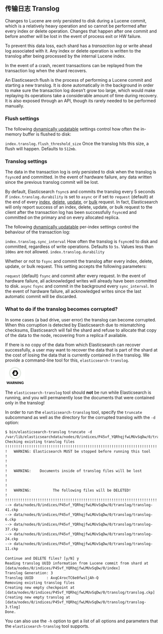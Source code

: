 ## 传输日志 Translog

Changes to Lucene are only persisted to disk during a Lucene commit, which is a relatively heavy operation and so cannot be performed after every index or delete operation. Changes that happen after one commit and before another will be lost in the event of process exit or HW failure.

To prevent this data loss, each shard has a _transaction log_ or write ahead log associated with it. Any index or delete operation is written to the translog after being processed by the internal Lucene index.

In the event of a crash, recent transactions can be replayed from the transaction log when the shard recovers.

An Elasticsearch flush is the process of performing a Lucene commit and starting a new translog. It is done automatically in the background in order to make sure the transaction log doesn’t grow too large, which would make replaying its operations take a considerable amount of time during recovery. It is also exposed through an API, though its rarely needed to be performed manually.

### Flush settings

The following [dynamically updatable](indices-update-settings.html) settings control how often the in-memory buffer is flushed to disk:

`index.translog.flush_threshold_size`
     Once the translog hits this size, a flush will happen. Defaults to `512mb`. 

### Translog settings

The data in the transaction log is only persisted to disk when the translog is `fsync`ed and committed. In the event of hardware failure, any data written since the previous translog commit will be lost.

By default, Elasticsearch `fsync`s and commits the translog every 5 seconds if `index.translog.durability` is set to `async` or if set to `request` (default) at the end of every [index](docs-index_.html), [delete](docs-delete.html), [update](docs-update.html), or [bulk](docs-bulk.html) request. In fact, Elasticsearch will only report success of an index, delete, update, or bulk request to the client after the transaction log has been successfully `fsync`ed and committed on the primary and on every allocated replica.

The following [dynamically updatable](indices-update-settings.html) per-index settings control the behaviour of the transaction log:

`index.translog.sync_interval`
     How often the translog is `fsync`ed to disk and committed, regardless of write operations. Defaults to `5s`. Values less than `100ms` are not allowed. 
`index.translog.durability`
    

Whether or not to `fsync` and commit the translog after every index, delete, update, or bulk request. This setting accepts the following parameters:

`request`
     (default) `fsync` and commit after every request. In the event of hardware failure, all acknowledged writes will already have been committed to disk. 
`async`
     `fsync` and commit in the background every `sync_interval`. In the event of hardware failure, all acknowledged writes since the last automatic commit will be discarded. 

### What to do if the translog becomes corrupted?

In some cases (a bad drive, user error) the translog can become corrupted. When this corruption is detected by Elasticsearch due to mismatching checksums, Elasticsearch will fail the shard and refuse to allocate that copy of the data to the node, recovering from a replica if available.

If there is no copy of the data from which Elasticsearch can recover successfully, a user may want to recover the data that is part of the shard at the cost of losing the data that is currently contained in the translog. We provide a command-line tool for this, `elasticsearch-translog`.

![Warning](/images/icons/warning.png)

The `elasticsearch-translog` tool should **not** be run while Elasticsearch is running, and you will permanently lose the documents that were contained only in the translog!

In order to run the `elasticsearch-translog` tool, specify the `truncate` subcommand as well as the directory for the corrupted translog with the `-d` option:
    
    
    $ bin/elasticsearch-translog truncate -d /var/lib/elasticsearchdata/nodes/0/indices/P45vf_YQRhqjfwLMUvSqDw/0/translog/
    Checking existing translog files
    !!!!!!!!!!!!!!!!!!!!!!!!!!!!!!!!!!!!!!!!!!!!!!!!!!!!!!!!!!!!!!!!!!!!!!!
    !   WARNING: Elasticsearch MUST be stopped before running this tool   !
    !                                                                     !
    !   WARNING:    Documents inside of translog files will be lost       !
    !                                                                     !
    !   WARNING:          The following files will be DELETED!            !
    !!!!!!!!!!!!!!!!!!!!!!!!!!!!!!!!!!!!!!!!!!!!!!!!!!!!!!!!!!!!!!!!!!!!!!!
    --> data/nodes/0/indices/P45vf_YQRhqjfwLMUvSqDw/0/translog/translog-41.ckp
    --> data/nodes/0/indices/P45vf_YQRhqjfwLMUvSqDw/0/translog/translog-6.ckp
    --> data/nodes/0/indices/P45vf_YQRhqjfwLMUvSqDw/0/translog/translog-37.ckp
    --> data/nodes/0/indices/P45vf_YQRhqjfwLMUvSqDw/0/translog/translog-24.ckp
    --> data/nodes/0/indices/P45vf_YQRhqjfwLMUvSqDw/0/translog/translog-11.ckp
    
    Continue and DELETE files? [y/N] y
    Reading translog UUID information from Lucene commit from shard at [data/nodes/0/indices/P45vf_YQRhqjfwLMUvSqDw/0/index]
    Translog Generation: 3
    Translog UUID      : AxqC4rocTC6e0fwsljAh-Q
    Removing existing translog files
    Creating new empty checkpoint at [data/nodes/0/indices/P45vf_YQRhqjfwLMUvSqDw/0/translog/translog.ckp]
    Creating new empty translog at [data/nodes/0/indices/P45vf_YQRhqjfwLMUvSqDw/0/translog/translog-3.tlog]
    Done.

You can also use the `-h` option to get a list of all options and parameters that the `elasticsearch-translog` tool supports.
